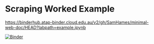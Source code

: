 # Scraping Worked Example

https://binderhub.atap-binder.cloud.edu.au/v2/gh/SamHames/minimal-web-doc/HEAD?labpath=example.ipynb

[![Binder](https://binderhub.atap-binder.cloud.edu.au/badge_logo.svg)](https://binderhub.atap-binder.cloud.edu.au/v2/gh/SamHames/minimal-web-doc/HEAD?labpath=example.ipynb)